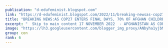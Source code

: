 ```yaml
---
publication: "d-edufeminist.blogspot.com"
link: "https://d-edufeminist.blogspot.com/2022/11/breaking-newsas-cop27-enters-final-days.html"
title: "BREAKING NEWS:AS COP27 ENTERS FINAL DAYS, 70% OF AFGHAN CHILDREN THREATENED BY EXTREME WEATHER EVENTS AS DROUGHT PREDICTED TO STRETCH INTO 2023 – SAVE THE CHILDREN"
excerpt: "  Skip to main content 17 NOVEMBER 2022  - AFGHANISTAN AS COP27 ENTERS FINAL DAYS, 70% OF AFGHAN CHILDREN THREATENED BY EXTREME WEATHER EVEN..."
image: "https://lh3.googleusercontent.com/blogger_img_proxy/ANbyha1yjbMnuhcvd3wnfm-K2Vv4oyVfYqghvl_Rf2ONA4HTgMjc6ryKopxLxqjLlQ9z_XOlDfsPXcOeG92gWZVhBSvdvdyM_NlNpigD6TEIoGqk4DFrj6RCT66GwyRXrHdfhtUjyrklOz3MIkZSbafv0QqW=w1200-h630-p-k-no-nu"
group: con
rank: 6
---
```

